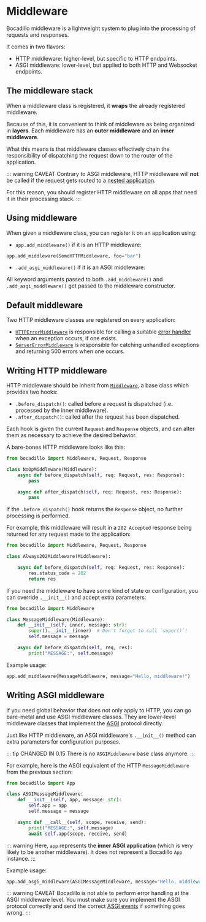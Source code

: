 # Middleware <Badge type="warn" text="Experimental"/>

Bocadillo middleware is a lightweight system to plug into the processing of requests and responses.

It comes in two flavors:

- HTTP middleware: higher-level, but specific to HTTP endpoints.
- ASGI middleware: lower-level, but applied to both HTTP and Websocket endpoints.

## The middleware stack

When a middleware class is registered, it **wraps** the already registered middleware.

Because of this, it is convenient to think of middleware as being organized in **layers**. Each middleware has an **outer middleware** and an **inner middleware**.

What this means is that middleware classes effectively chain the responsibility of dispatching the request down to the router of the application.

::: warning CAVEAT
Contrary to ASGI middleware, HTTP middleware will **not** be called if the request gets routed to a [nested application](/guide/nested-apps.md).

For this reason, you should register HTTP middleware on all apps that need it in their processing stack.
:::

## Using middleware

When given a middleware class, you can register it on an application using:

- `app.add_middleware()` if it is an HTTP middleware:

```python
app.add_middleware(SomeHTTPMiddleware, foo="bar")
```

- `.add_asgi_middleware()` if it is an ASGI middleware:

All keyword arguments passed to both `.add_middleware()` and `.add_asgi_middleware()` get passed to the middleware constructor.

## Default middleware

Two HTTP middleware classes are registered on every application:

- [`HTTPErrorMiddleware`](/api/errors.md#httperrormiddleware) is responsible for calling a suitable [error handler](/guide/errors.md) when an exception occurs, if one exists.
- [`ServerErrorMiddleware`](/api/errors.md#servererrormiddleware) is responsible for catching unhandled exceptions and returning 500 errors when one occurs.

## Writing HTTP middleware

HTTP middleware should be inherit from [`Middleware`](/api/middleware.md#middleware), a base class which provides two hooks:

- `.before_dispatch()`: called before a request is dispatched (i.e. processed by the inner middleware).
- `.after_dispatch()`: called after the request has been dispatched.

Each hook is given the current `Request` and `Response` objects, and can alter them as necessary to achieve the desired behavior.

A bare-bones HTTP middleware looks like this:

```python
from bocadillo import Middleware, Request, Response

class NoOpMiddleware(Middleware):
    async def before_dispatch(self, req: Request, res: Response):
        pass

    async def after_dispatch(self, req: Request, res: Response):
        pass
```

If the `.before_dispatch()` hook returns the `Response` object, no further
processing is performed.

For example, this middleware will result in a `202 Accepted` response being
returned for any request made to the application:

```python
from bocadillo import Middleware, Request, Response

class Always202Middleware(Middleware):

    async def before_dispatch(self, req: Request, res: Response):
        res.status_code = 202
        return res
```

If you need the middleware to have some kind of state or configuration, you can override `.__init__()` and accept extra parameters:

```python
from bocadillo import Middleware

class MessageMiddleware(Middleware):
    def __init__(self, inner, message: str):
        super().__init__(inner)  # Don't forget to call `super()`!
        self.message = message

    async def before_dispatch(self, req, res):
        print("MESSAGE:", self.message)
```

Example usage:

```python
app.add_middleware(MessageMiddleware, message="Hello, middleware!")
```

## Writing ASGI middleware

If you need global behavior that does not only apply to HTTP, you can go bare-metal and use ASGI middleware classes. They are lower-level middleware classes that implement the [ASGI](https://asgi.readthedocs.io) protocol directly.

Just like HTTP middleware, an ASGI middleware's `.__init__()` method can extra parameters for configuration purposes.

::: tip CHANGED IN 0.15
There is no `ASGIMiddleware` base class anymore.
:::

For example, here is the ASGI equivalent of the HTTP `MessageMiddleware` from the previous section:

```python
from bocadillo import App

class ASGIMessageMiddleware:
    def __init__(self, app, message: str):
        self.app = app
        self.message = message

    async def __call__(self, scope, receive, send):
        print("MESSAGE:", self.message)
        await self.app(scope, receive, send)
```

::: warning
Here, `app` represents the **inner ASGI application** (which is very likely to be another middleware). It does not represent a Bocadillo `App` instance.
:::

Example usage:

```python
app.add_asgi_middleware(ASGIMessageMiddleware, message="Hello, middleware!")
```

::: warning CAVEAT
Bocadillo is not able to perform error handling at the ASGI middleware level.
You must make sure you implement the ASGI protocol correctly and send
the correct [ASGI events](https://asgi.readthedocs.io/en/latest/specs/main.html#events) if something goes wrong.
:::
